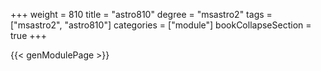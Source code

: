 +++
weight = 810
title = "astro810"
degree = "msastro2"
tags = ["msastro2", "astro810"]
categories = ["module"]
bookCollapseSection = true
+++

{{< genModulePage >}}
